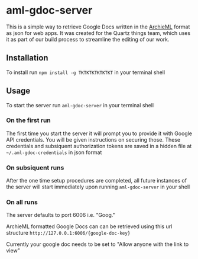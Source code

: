 # aml-gdoc-server

This is a simple way to retrieve Google Docs written in the [ArchieML](http://archieml.org/) format as json for web apps.
It was created for the Quartz things team, which uses it as part of our build process to streamline the editing of our work.

## Installation

To install run
`npm install -g TKTKTKTKTKTKT`
in your terminal shell

## Usage

To start the server run
`aml-gdoc-server`
in your terminal shell

### On the first run

The first time you start the server it will prompt you to provide it with Google API credentials. You will be given instructions on securing those. These credentials and subsiquent authorization tokens are saved in a hidden file at `~/.aml-gdoc-credentials` in json format

### On subsiquent runs

After the one time setup procedures are completed, all future instances of the server will start immediately upon running `aml-gdoc-server` in your shell

### On all runs

The server defaults to port 6006 i.e. "Goog."

ArchieML formatted Google Docs can can be retrieved using this url structure `http://127.0.0.1:6006/{google-doc-key}`

Currently your google doc needs to be set to "Allow anyone with the link to view"

